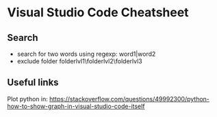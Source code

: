 # Visual Studio Code Cheatsheet

## Search
* search for two words using regexp: word1|word2
* exclude folder folderlvl1\folderlvl2\folderlvl3

## Useful links
Plot python in: https://stackoverflow.com/questions/49992300/python-how-to-show-graph-in-visual-studio-code-itself

